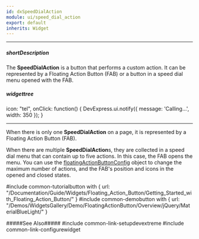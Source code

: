 ```yaml
---
id: dxSpeedDialAction
module: ui/speed_dial_action
export: default
inherits: Widget
---
```

---
##### shortDescription
The **SpeedDialAction** is a button that performs a custom action. It can be represented by a Floating Action Button (FAB) or a button in a speed dial menu opened with the FAB.

##### widgettree
icon: "tel",
onClick: function() {
    DevExpress.ui.notify({
        message: 'Calling...',
        width: 350
    });
}

---
When there is only one **SpeedDialAction** on a page, it is represented by a Floating Action Button (FAB).

When there are multiple **SpeedDialAction**s, they are collected in a speed dial menu that can contain up to five actions. In this case, the FAB opens the menu. You can use the [floatingActionButtonConfig](/api-reference/50%20Common/Object%20Structures/globalConfig/floatingActionButtonConfig/floatingActionButtonConfig.md '/Documentation/ApiReference/Common/Object_Structures/globalConfig/floatingActionButtonConfig/') object to change the maximum number of actions, and the FAB's position and icons in the opened and closed states.

#include common-tutorialbutton with {
    url: "/Documentation/Guide/Widgets/Floating_Action_Button/Getting_Started_with_Floating_Action_Button/" 
}
#include common-demobutton with {
    url: "/Demos/WidgetsGallery/Demo/FloatingActionButton/Overview/jQuery/MaterialBlueLight/"
}

#####See Also#####
#include common-link-setupdevextreme
#include common-link-configurewidget